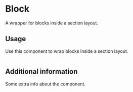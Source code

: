 # Block

A wrapper for blocks inside a section layout.

## Usage

Use this component to wrap blocks inside a section layout.

```twig

```

## Additional information

Some extra info about the component.
